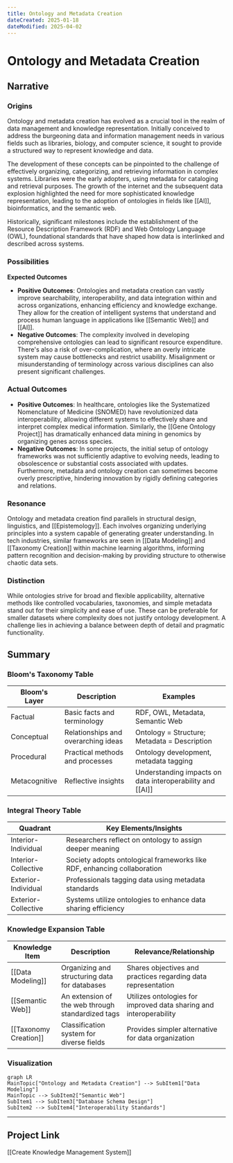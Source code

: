 ```yaml
---
title: Ontology and Metadata Creation
dateCreated: 2025-01-18
dateModified: 2025-04-02
---
```


# Ontology and Metadata Creation

## Narrative

### Origins

Ontology and metadata creation has evolved as a crucial tool in the realm of data management and knowledge representation. Initially conceived to address the burgeoning data and information management needs in various fields such as libraries, biology, and computer science, it sought to provide a structured way to represent knowledge and data.

The development of these concepts can be pinpointed to the challenge of effectively organizing, categorizing, and retrieving information in complex systems. Libraries were the early adopters, using metadata for cataloging and retrieval purposes. The growth of the internet and the subsequent data explosion highlighted the need for more sophisticated knowledge representation, leading to the adoption of ontologies in fields like [[AI]], bioinformatics, and the semantic web.

Historically, significant milestones include the establishment of the Resource Description Framework (RDF) and Web Ontology Language (OWL), foundational standards that have shaped how data is interlinked and described across systems.

### Possibilities

**Expected Outcomes**

- **Positive Outcomes**: Ontologies and metadata creation can vastly improve searchability, interoperability, and data integration within and across organizations, enhancing efficiency and knowledge exchange. They allow for the creation of intelligent systems that understand and process human language in applications like [[Semantic Web]] and [[AI]].
- **Negative Outcomes**: The complexity involved in developing comprehensive ontologies can lead to significant resource expenditure. There's also a risk of over-complication, where an overly intricate system may cause bottlenecks and restrict usability. Misalignment or misunderstanding of terminology across various disciplines can also present significant challenges.

### Actual Outcomes

- **Positive Outcomes**: In healthcare, ontologies like the Systematized Nomenclature of Medicine (SNOMED) have revolutionized data interoperability, allowing different systems to effectively share and interpret complex medical information. Similarly, the [[Gene Ontology Project]] has dramatically enhanced data mining in genomics by organizing genes across species.
- **Negative Outcomes**: In some projects, the initial setup of ontology frameworks was not sufficiently adaptive to evolving needs, leading to obsolescence or substantial costs associated with updates. Furthermore, metadata and ontology creation can sometimes become overly prescriptive, hindering innovation by rigidly defining categories and relations.

### Resonance

Ontology and metadata creation find parallels in structural design, linguistics, and [[Epistemology]]. Each involves organizing underlying principles into a system capable of generating greater understanding. In tech industries, similar frameworks are seen in [[Data Modeling]] and [[Taxonomy Creation]] within machine learning algorithms, informing pattern recognition and decision-making by providing structure to otherwise chaotic data sets.

### Distinction

While ontologies strive for broad and flexible applicability, alternative methods like controlled vocabularies, taxonomies, and simple metadata stand out for their simplicity and ease of use. These can be preferable for smaller datasets where complexity does not justify ontology development. A challenge lies in achieving a balance between depth of detail and pragmatic functionality.

## Summary

### Bloom's Taxonomy Table

| **Bloom's Layer** | **Description**                     | **Examples**                                           |
| ----------------- | ----------------------------------- | ------------------------------------------------------ |
| Factual           | Basic facts and terminology         | RDF, OWL, Metadata, Semantic Web                       |
| Conceptual        | Relationships and overarching ideas | Ontology = Structure; Metadata = Description           |
| Procedural        | Practical methods and processes     | Ontology development, metadata tagging                 |
| Metacognitive     | Reflective insights                 | Understanding impacts on data interoperability and [[AI]]  |

### Integral Theory Table

| **Quadrant**        | **Key Elements/Insights**                                     |
| ------------------- | ------------------------------------------------------------- |
| Interior-Individual | Researchers reflect on ontology to assign deeper meaning      |
| Interior-Collective | Society adopts ontological frameworks like RDF, enhancing collaboration |
| Exterior-Individual | Professionals tagging data using metadata standards           |
| Exterior-Collective | Systems utilize ontologies to enhance data sharing efficiency |

### Knowledge Expansion Table

| **Knowledge Item**              | **Description**                                 | **Relevance/Relationship**                                   |
| ------------------------------- | ----------------------------------------------- | ------------------------------------------------------------ |
| [[Data Modeling]]               | Organizing and structuring data for databases   | Shares objectives and practices regarding data representation |
| [[Semantic Web]]                | An extension of the web through standardized tags | Utilizes ontologies for improved data sharing and interoperability |
| [[Taxonomy Creation]]           | Classification system for diverse fields        | Provides simpler alternative for data organization            |

### Visualization

```mermaid
graph LR
MainTopic["Ontology and Metadata Creation"] --> SubItem1["Data Modeling"]
MainTopic --> SubItem2["Semantic Web"]
SubItem1 --> SubItem3["Database Schema Design"]
SubItem2 --> SubItem4["Interoperability Standards"]
```

---

## Project Link

[[Create Knowledge Management System]]
